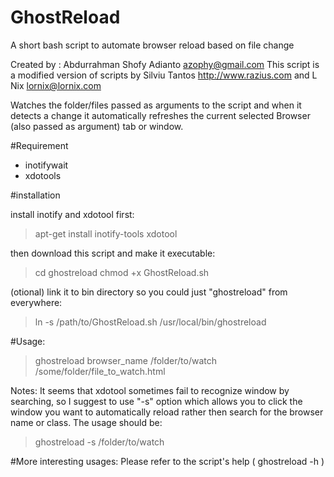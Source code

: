 # GhostReload
A short bash script to automate browser reload based on file change

Created by : Abdurrahman Shofy Adianto <azophy@gmail.com>
This script is a modified version of scripts by Silviu Tantos <http://www.razius.com> and L Nix <lornix@lornix.com>

Watches the folder/files passed as arguments to the script and when it detects a change it automatically refreshes the current selected Browser (also passed as argument) tab or window.

#Requirement

* inotifywait
* xdotools

#installation

install inotify and xdotool first:
> apt-get install inotify-tools xdotool

then download this script and make it executable:

> cd ghostreload
> chmod +x GhostReload.sh

(otional) link it to bin directory so you could just "ghostreload" from everywhere:

> ln -s /path/to/GhostReload.sh /usr/local/bin/ghostreload

#Usage:
> ghostreload browser_name /folder/to/watch /some/folder/file_to_watch.html

Notes: It seems that xdotool sometimes fail to recognize window by searching, so I suggest to use "-s" option which allows you to click the window you want to automatically reload rather then search for the browser name or class. The usage should be:

> ghostreload -s /folder/to/watch

#More interesting usages:
Please refer to the script's help ( ghostreload -h )
